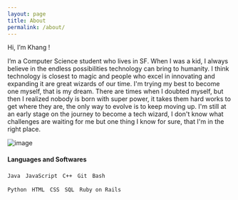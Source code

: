 ```yaml
---
layout: page
title: About 
permalink: /about/
---
```


 
Hi, I’m Khang !     

I’m a Computer Science student who lives in SF. When I was a kid, I always believe in the endless possibilities technology can bring to humanity. I think technology is closest to magic and people who excel in innovating and expanding it are great wizards of our time. I'm trying my best to become one myself, that is my dream. There are times when I doubted myself, but then I realized nobody is born with super power, it takes them hard works to get where they are, the only way to evolve is to keep moving up. I'm still at an early stage on the journey to become a tech wizard, I don't know what challenges are waiting for me but one thing I know for sure, that I'm in the right place.   

![image](https://percytran96.github.io/img/7974012-281413163_5-s4-v1.png)

#### Languages and Softwares
`Java`&nbsp;&nbsp;&nbsp;`JavaScript`&nbsp;&nbsp;&nbsp;`C++`&nbsp;&nbsp;&nbsp;`Git`&nbsp;&nbsp;&nbsp;`Bash`&nbsp;&nbsp;&nbsp;

`Python`&nbsp;&nbsp;&nbsp;`HTML`&nbsp;&nbsp;&nbsp;`CSS`&nbsp;&nbsp;&nbsp;`SQL`&nbsp;&nbsp;&nbsp;`Ruby on Rails`&nbsp;&nbsp;&nbsp;

